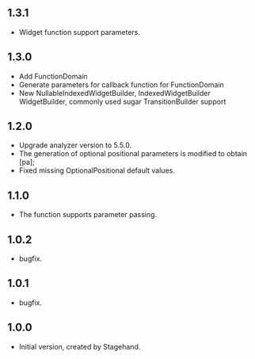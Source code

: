 ## 1.3.1

- Widget function support parameters.

## 1.3.0

- Add FunctionDomain
- Generate parameters for callback function for FunctionDomain
- New NullableIndexedWidgetBuilder, IndexedWidgetBuilder WidgetBuilder, commonly used sugar TransitionBuilder support

## 1.2.0

- Upgrade analyzer version to 5.5.0.
- The generation of optional positional parameters is modified to obtain [pa];
- Fixed missing OptionalPositional default values.

## 1.1.0

- The function supports parameter passing.

## 1.0.2

- bugfix.

## 1.0.1

- bugfix.

## 1.0.0

- Initial version, created by Stagehand.
